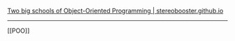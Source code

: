 
[Two big schools of Object-Oriented Programming | stereobooster.github.io](https://stereobooster.github.io/two-big-schools-of-object-oriented-programming)

---
[[POO]]